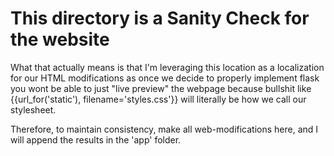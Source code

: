 # This directory is a Sanity Check for the website

What that actually means is that I'm leveraging this location as a localization for our HTML modifications as once we decide to properly implement flask you wont be able to just "live preview" the webpage because bullshit like {{url_for('static'), filename='styles.css'}} will literally be how we call our stylesheet.

Therefore, to maintain consistency, make all web-modifications here, and I will append the results in the 'app' folder.